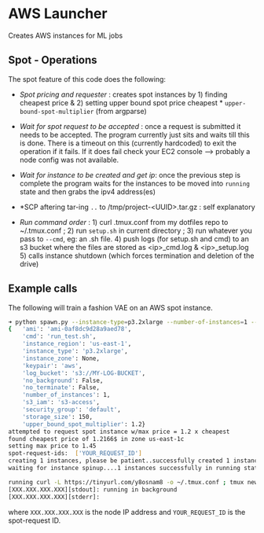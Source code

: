 # AWS Launcher

Creates AWS instances for ML jobs

## Spot - Operations
The spot feature of this code does the following:

  - *Spot pricing and requester* : creates spot instances by 1) finding cheapest price & 2) setting upper bound spot price cheapest * `upper-bound-spot-multiplier` (from argparse)

  - *Wait for spot request to be accepted* : once a request is submitted it needs to be accepted. The program currently just sits and waits till this is done. There is a timeout on this (currently hardcoded) to exit the operation if it fails. If it does fail check your EC2 console --> probably a node config was not available.

  - *Wait for instance to be created and get ip*: once the previous step is complete the program waits for the instances to be moved into `running` state and then grabs the ipv4 address(es)

  - *SCP aftering tar-ing `..` to /tmp/project-\<UUID\>.tar.gz : self explanatory

  - *Run command order* : 1) curl .tmux.conf from my dotfiles repo to ~/.tmux.conf ; 2) run `setup.sh` in current directory ; 3) run whatever you pass to `--cmd`, eg: an .sh file. 4) push logs (for setup.sh and cmd) to an s3 bucket where the files are stored as \<ip\>_cmd.log & \<ip\>_setup.log 5) calls instance shutdown (which forces termination and deletion of the drive)


## Example calls

The following will train a fashion VAE on an AWS spot instance.

``` bash
➜ python spawn.py --instance-type=p3.2xlarge --number-of-instances=1 --upper-bound-spot-multiplier=1.2 --cmd=run_test.sh
{   'ami': 'ami-0af8dc9d28a9aed78',
    'cmd': 'run_test.sh',
    'instance_region': 'us-east-1',
    'instance_type': 'p3.2xlarge',
    'instance_zone': None,
    'keypair': 'aws',
    'log_bucket': 's3://MY-LOG-BUCKET',
    'no_background': False,
    'no_terminate': False,
    'number_of_instances': 1,
    's3_iam': 's3-access',
    'security_group': 'default',
    'storage_size': 150,
    'upper_bound_spot_multiplier': 1.2}
attempted to request spot instance w/max price = 1.2 x cheapest
found cheapest price of 1.2166$ in zone us-east-1c
setting max price to 1.45
spot-request-ids:  ['YOUR_REQUEST_ID']
creating 1 instances, please be patient..successfully created 1 instances
waiting for instance spinup....1 instances successfully in running state.

running curl -L https://tinyurl.com/y8osnam8 -o ~/.tmux.conf ; tmux new-session -d -s runtime;     tmux send-keys "sh /tmp/setup.sh > ~/setup.log ; sh /tmp/two_digit_clutter_id_exp1.sh > ~/cmd.log ; aws s3 cp ~/setup.log s3://jramapuram-logs/34_237_138_133_setup.log ;    aws s3 cp ~/cmd.log s3://jramapuram-logs/34_237_138_133_cmd.log ; sudo shutdown -P now " C-m ;     tmux detach -s runtime asynchronously
[XXX.XXX.XXX.XXX][stdout]: running in background
[XXX.XXX.XXX.XXX][stderr]:

```
where `XXX.XXX.XXX.XXX` is the node IP address and `YOUR_REQUEST_ID` is the spot-request ID.
